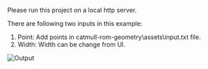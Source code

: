 Please run this project on a local http server.

There are following two inputs in this example:

1. Point: Add points in catmull-rom-geometry\assets\input.txt file.
2. Width: Width can be change from UI.

![Output](https://user-images.githubusercontent.com/5173641/230033349-2d3fdff2-49f8-4d46-bf60-17c205ed2479.png)
